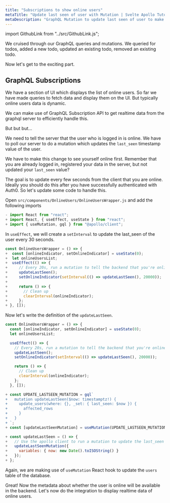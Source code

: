 ```yaml
---
title: "Subscriptions to show online users"
metaTitle: "Update last seen of user with Mutation | Svelte Apollo Tutorial"
metaDescription: "GraphQL Mutation to update last seen of user to make them available online. Use setInterval to trigger mutation every few seconds "
---
```


import GithubLink from "../src/GithubLink.js";

We cruised through our GraphQL queries and mutations. We queried for todos, added a new todo, updated an existing todo, removed an existing todo.

Now let's get to the exciting part.

## GraphQL Subscriptions

We have a section of UI which displays the list of online users. So far we have made queries to fetch data and display them on the UI. But typically online users data is dynamic.

We can make use of GraphQL Subscription API to get realtime data from the graphql server to efficiently handle this.

But but but...

We need to tell the server that the user who is logged in is online. We have to poll our server to do a mutation which updates the `last_seen` timestamp value of the user.

We have to make this change to see yourself online first. Remember that you are already logged in, registered your data in the server, but not updated your `last_seen` value?

The goal is to update every few seconds from the client that you are online. Ideally you should do this after you have successfully authenticated with Auth0. So let's update some code to handle this.

Open `src/components/OnlineUsers/OnlineUsersWrapper.js` and add the following imports

<GithubLink link="https://github.com/hasura/learn-graphql/blob/master/tutorials/frontend/react-apollo-hooks/app-final/src/components/OnlineUsers/OnlineUsersWrapper.js" text="src/components/OnlineUsers/OnlineUsersWrapper.js" />

```javascript
- import React from "react";
+ import React, { useEffect, useState } from "react";
+ import { useMutation, gql } from "@apollo/client";
```

In `useEffect`, we will create a `setInterval` to update the last_seen of the user every 30 seconds.

```javascript
const OnlineUsersWrapper = () => {
+  const [onlineIndicator, setOnlineIndicator] = useState(0);
+  let onlineUsersList;
+  useEffect(() => {
+     // Every 20s, run a mutation to tell the backend that you're online
+     updateLastSeen();
+     setOnlineIndicator(setInterval(() => updateLastSeen(), 20000));
+
+     return () => {
+       // Clean up
+       clearInterval(onlineIndicator);
+     };
+ }, []);
```

Now let's write the definition of the `updateLastSeen`.

```javascript
const OnlineUsersWrapper = () => {
  const [onlineIndicator, setOnlineIndicator] = useState(0);
  let onlineUsersList;

  useEffect(() => {
    // Every 20s, run a mutation to tell the backend that you're online
    updateLastSeen();
    setOnlineIndicator(setInterval(() => updateLastSeen(), 20000));

    return () => {
      // Clean up
      clearInterval(onlineIndicator);
    };
  }, []);

+ const UPDATE_LASTSEEN_MUTATION = gql`
+   mutation updateLastSeen($now: timestamptz!) {
+     update_users(where: {}, _set: { last_seen: $now }) {
+       affected_rows
+     }
+   }
+ `;
+ const [updateLastSeenMutation] = useMutation(UPDATE_LASTSEEN_MUTATION);

+ const updateLastSeen = () => {
+   // Use the apollo client to run a mutation to update the last_seen value
+   updateLastSeenMutation({
+     variables: { now: new Date().toISOString() }
+   });
+ };
```

Again, we are making use of `useMutation` React hook to update the `users` table of the database.

Great! Now the metadata about whether the user is online will be available in the backend. Let's now do the integration to display realtime data of online users.
